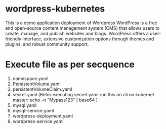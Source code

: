 # wordpress-kubernetes
This is a demo application deployment of Wordpress 
WordPress is a free and open-source content management system (CMS) that allows users to create, manage, and publish websites and blogs. WordPress offers a user-friendly interface, extensive customization options through themes and plugins, and robust community support. </br>

# Execute file as per secquence
1. namespace.yaml
2. PersistentVolume.yaml
3. persistentVolumeClaim.yaml
4. secret.yaml (Befor executing secret.yaml run this on cli on kubernet master:  echo -n "Mypass123" | base64 )
5. mysql.yaml
6. mysql-service.yaml
7. wordpress-deployment.yaml
8. wordpress-service.yaml
